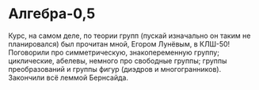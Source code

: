 # Алгебра-0,5
Курс, на самом деле, по теории групп (пускай изначально он таким не планировался) был прочитан мной, Егором Лунёвым, в КЛШ-50! Поговорили про симметрическую, знакопеременную группу; циклические, абелевы, немного про свободные группы; группы преобразований и группы фигур (диэдров и многогранников). Закончили всё леммой Бернсайда.
